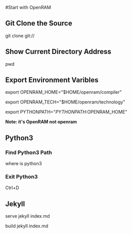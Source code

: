 #Start with OpenRAM

## Git Clone the Source
git clone git://

## Show Current Directory Address
pwd

## Export Environment Varibles
export OPENRAM_HOME="$HOME/openram/compiler"

export OPENRAM_TECH="$HOME/openram/technology"

export PYTHONPATH="$PYTHONPATH:$OPENRAM_HOME"

**Note: it's OpenRAM not openram**

## Python3
### Find Python3 Path
where is python3

### Exit Python3
Ctrl+D

## Jekyll
serve jekyll index.md

build jekyll index.md
